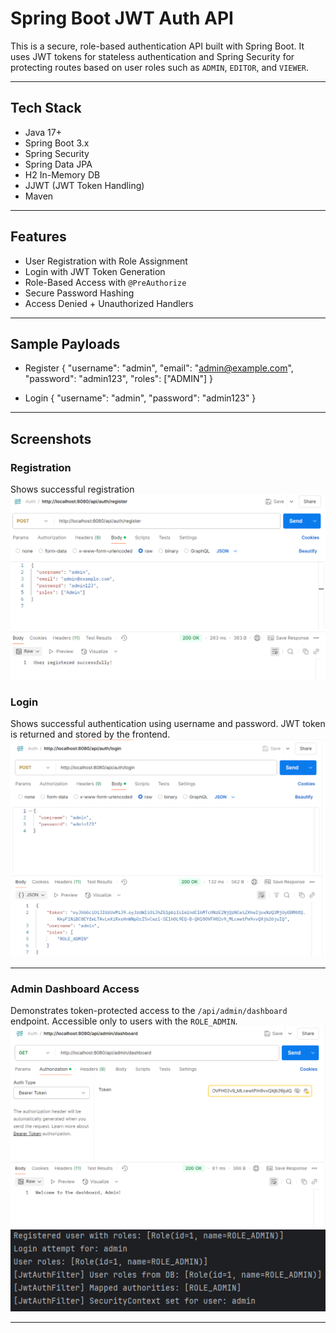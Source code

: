 # Spring Boot JWT Auth API

This is a secure, role-based authentication API built with Spring Boot. It uses JWT tokens for stateless authentication and Spring Security for protecting routes based on user roles such as `ADMIN`, `EDITOR`, and `VIEWER`.

---

## Tech Stack

- Java 17+
- Spring Boot 3.x
- Spring Security
- Spring Data JPA
- H2 In-Memory DB
- JJWT (JWT Token Handling)
- Maven

---

## Features

- User Registration with Role Assignment
- Login with JWT Token Generation
- Role-Based Access with `@PreAuthorize`
- Secure Password Hashing
- Access Denied + Unauthorized Handlers

---

## Sample Payloads

- Register
{
"username": "admin",
"email": "admin@example.com",
"password": "admin123",
"roles": ["ADMIN"]
}

- Login 
{
  "username": "admin",
  "password": "admin123"
  }

---

## Screenshots

### Registration
Shows successful registration
![Registration](screenshots/User_Registration_Admin_Role.png)

### Login
Shows successful authentication using username and password. JWT token is returned and stored by the frontend.
![Login](screenshots/User_Login_Token_Admin.png)

---
### Admin Dashboard Access
Demonstrates token-protected access to the `/api/admin/dashboard` endpoint. Accessible only to users with the `ROLE_ADMIN`.
![Dashboard](screenshots/Admin_Dashboard_Access.png)
![Dashboard](screenshots/Admin_success.png)

---



